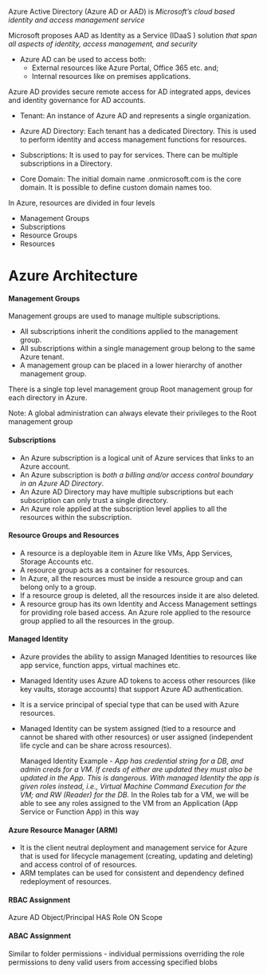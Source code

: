 Azure Active Directory (Azure AD or AAD) is _Microsoft’s cloud based identity and access management service_

Microsoft proposes AAD as Identity as a Service (IDaaS ) solution _that span all aspects of identity, access management, and security_

- Azure AD can be used to access both:
  - External resources like Azure Portal, Office 365 etc. and;
  - Internal resources like on premises applications.

Azure AD provides secure remote access for AD integrated apps, devices and identity governance for AD accounts.



- Tenant: An instance of Azure AD and represents a single organization.

- Azure AD Directory: Each tenant has a dedicated Directory. This is used
to perform identity and access management functions for resources.

- Subscriptions: It is used to pay for services. There can be multiple
subscriptions in a Directory.

- Core Domain: The initial domain name <tenant>.onmicrosoft.com is
the core domain. It is possible to define custom domain names too.


In Azure, resources are divided in four levels
- Management Groups
- Subscriptions
- Resource Groups
- Resources

# Azure Architecture

#### Management Groups
Management groups are used to manage multiple subscriptions.
- All subscriptions inherit the conditions applied to the management group.
- All subscriptions within a single management group belong to the same Azure tenant.
- A management group can be placed in a lower hierarchy of another management group.

There is a single top level management group Root management group for each directory in Azure.

Note: A global administration can always elevate their privileges to the Root
management group

#### Subscriptions
- An Azure subscription is a logical unit of Azure services that links to an
Azure account.
- An Azure subscription is _both a billing and/or access control boundary in an
Azure AD Directory_.
- An Azure AD Directory may have multiple subscriptions but each
subscription can only trust a single directory.
- An Azure role applied at the subscription level applies to all the
resources within the subscription.

#### Resource Groups and Resources
- A resource is a deployable item in Azure like VMs, App Services, Storage
Accounts etc.
- A resource group acts as a container for resources.
- In Azure, all the resources must be inside a resource group and can
belong only to a group.
- If a resource group is deleted, all the resources inside it are also deleted.
- A resource group has its own Identity and Access Management settings for providing role based access. An Azure role applied to the resource group applied to all the resources in the group.

#### Managed Identity
- Azure provides the ability to assign Managed Identities to resources like app service, function apps, virtual machines etc.
- Managed Identity uses Azure AD tokens to access other resources (like key vaults, storage accounts) that support Azure AD authentication.
- It is a service principal of special type that can be used with Azure resources.
- Managed Identity can be system assigned (tied to a resource and cannot be shared with other resources) or user assigned (independent life cycle and can be share across resources).

  Managed Identity Example - _App has credential string for a DB, and admin creds for a VM. If creds of either are updated they must also be updated in the App. This is dangerous. With managed Identity the app is given roles instead, i.e., Virtual Machine Command Execution for the VM; and RW (Reader) for the DB._
  In the Roles tab for a VM, we will be able to see any roles assigned to the VM from an Application (App Service or Function App) in this way 

#### Azure Resource Manager (ARM)
- It is the client neutral deployment and management service for Azure that is used for lifecycle management (creating, updating and deleting) and access control of of resources.
- ARM templates can be used for consistent and dependency defined redeployment of resources.

#### RBAC Assignment

Azure AD Object/Principal HAS Role ON Scope

#### ABAC Assignment

Similar to folder permissions - individual permissions overriding the role permissions to deny valid users from accessing specified blobs
